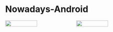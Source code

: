 # Nowadays-Android

<div style="display: flex; flex-wrap: wrap">
    <img src="https://user-images.githubusercontent.com/33745923/65818117-abce9800-e238-11e9-975f-e4ec2d4160f7.jpg" width="45%">
    <img src="https://user-images.githubusercontent.com/33745923/65818118-ac672e80-e238-11e9-85a5-ebc27db2dfba.jpg" width="45%">
</div>
